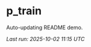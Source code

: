 # p_train

Auto-updating README demo.

<!--START_SECTION:status-->
_Last run: 2025-10-02 11:15 UTC_
<!--END_SECTION:status-->




















































































































































































































































































































































































































































































































































































































































































































































































































































































































































































































